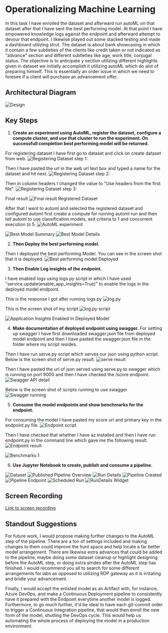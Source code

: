 

# Operationalizing Machine Learning

In this task I have enrolled the dataset and afterward run autoML on that dataset after that I have sent the best performing model. At that point I have empowered knowledge logs against the endpoint and afterward attempt to devour that endpoint. I likewise played out some stacked testing and made a dashboard utilizing strut. The dataset is about bank showcasing in which it contain a few subtleties of the clients like credit taken or not indicated as "advance" section and different subtleties like age, work title, conjugal status. The objective is to anticipate y section utilizing different highlights given in dataset we initially accomplish it utilizing autoML which do alot of preparing himself. This is essentially an order issue in which we need to foresee if a client will purchase an advancement offer.

## Architectural Diagram
![Design](https://github.com/Sabyh/nd00333_AZMLND_C2/blob/master/Architecture-diagram.jpg)


## Key Steps
1. **Create an experiment using AutoML, register the dataset, configure a compute cluster, and use that cluster to run the experiment. On successfull completion best performing model will be returned.**

For registering dataset I have first go to dataset and click on create dataset from web.
![Registering Dataset step 1:](https://github.com/Sabyh/nd00333_AZMLND_C2/blob/master/registered-dataset3.PNG)

Then I have pasted the url in the web url text box and typed a name for the dataset and hit next.
![Registering Dataset step 2:](https://github.com/Sabyh/nd00333_AZMLND_C2/blob/master/registered-dataset4.PNG)

Then in column headers I changed the value to "Use headers from the first file".
![Registering Dataset step 3:](https://github.com/Sabyh/nd00333_AZMLND_C2/blob/master/registered-dataset5.PNG)

Final result
![Final result Registered Dataset](https://github.com/Sabyh/nd00333_AZMLND_C2/blob/master/datasets.PNG)

After that I went to automl and selected the registered dataset and configured automl first create a compute for running automl run and then tell automl to use classification models, exit criteria to 1 and concurrent execution to 5.
![AutoML experiment](https://github.com/Sabyh/nd00333_AZMLND_C2/blob/master/experiment-completed.PNG)


![Best Model Summary](https://github.com/Sabyh/nd00333_AZMLND_C2/blob/master/4.PNG)
![Best Model Details](https://github.com/Sabyh/nd00333_AZMLND_C2/blob/master/5.PNG)

2. **Then Deploy the best performing model.**

Then I deployed the best performing Model. You can see in the screen shot that it is deployed.
![Best performing model Deployed](https://github.com/Sabyh/nd00333_AZMLND_C2/blob/master/best-performing-model.PNG)

3. **Then Enable Log insights of the endpoint.**

I have enabled logs using logs.py script in which I have used "service.update(enable_app_insights=True)" to enable the logs in the deployed model endpoint.

This is the response I got after running logs.py
![log.py](https://github.com/Sabyh/nd00333_AZMLND_C2/blob/master/logs-running.PNG)

This is the screen shot of my script
![log.py script](https://github.com/Sabyh/nd00333_AZMLND_C2/blob/master/enable-log.PNG)

![Application Insights Enabled In Deployed Model](https://github.com/Sabyh/nd00333_AZMLND_C2/blob/master/8.PNG)

4. **Make documentation of deployed endpoint using swagger.**
For setting up swagger I have first downloaded swagger.json file from deployed model endpoint and then I have pasted the swagger.json file in the folder where my script resides. 

Then I have run serve.py script which serves our json using python script. Below is the screen shot of serve.py result. 
![serve result](https://github.com/Sabyh/nd00333_AZMLND_C2/blob/master/swagger-json.PNG)

Then I have pasted the url of json served using serve.py to swagger which is running on port 9000 and then I have checked the /score endpoint.
![Swagger API detail](https://github.com/Sabyh/nd00333_AZMLND_C2/blob/master/swagger-info.PNG)

Below is the screen shot of scripts running to use swagger
![Swagger running](https://github.com/Sabyh/nd00333_AZMLND_C2/blob/master/swagger-running.PNG)


5. **Consume the model endpoints and show benchmarks for the endpoint.**

For consuming the model I have pasted my score url and primary key in the endpoint.py file.
![Endpoint script](https://github.com/Sabyh/nd00333_AZMLND_C2/blob/master/endpoint.PNG)

Then I have checked that whether I have az installed and then I have run endpoint.py in the command line which gave me the following result.
![Endpoint result](https://github.com/Sabyh/nd00333_AZMLND_C2/blob/master/endpoint2.PNG)


![Benchmarks 1](https://github.com/Sabyh/nd00333_AZMLND_C2/blob/master/12.PNG)

6. **Use Jupyter Notebook to create, publish and consume a pipeline.**

![Dataset](https://github.com/Sabyh/nd00333_AZMLND_C2/blob/master/2.PNG)
![Published Pipeline Overview](https://github.com/Sabyh/nd00333_AZMLND_C2/blob/master/pipeline-status3.PNG)
![Run Details](https://github.com/Sabyh/nd00333_AZMLND_C2/blob/master/15.PNG)
![Pipeline Created](https://github.com/Sabyh/nd00333_AZMLND_C2/blob/master/20.PNG)
![Pipeline Endpoint](https://github.com/Sabyh/nd00333_AZMLND_C2/blob/master/19.PNG)
![Scheduled Run](https://github.com/Sabyh/nd00333_AZMLND_C2/blob/master/21.PNG)
![RunDetails Widget](https://github.com/Sabyh/nd00333_AZMLND_C2/blob/master/runDetail.PNG)

## Screen Recording
[Link to screen recording](https://drive.google.com/file/d/11XMsGRz7bdQnORH0zpfNJrMTUQ9BNXD8/view)

## Standout Suggestions

For future work, I would propose making further changes to the AutoML step of the pipeline. There are a ton of settings included and making changes to them could improve the hunt space and help locate a far better model arrangement. There are likewise extra advances that could be added to the pipeline, maybe doing some dataset cleanup or highlight designing before the AutoML step, or doing extra strides after the AutoML step has finished. I would recommend you all to search for some different arrangements for labs as opposed to utilizing RDP gateway as it is irritating and bridle your advancement. 

Finally, I would accept the enlisted model as an Artifact with, for instance, Azure DevOps, and make a Continuous Deployment pipeline to consistently have it prepared with the Endpoint everytime another model is logged. Furthermore, to go much further, it'd be ideal to have each git-commit order to trigger a Continuous Integration pipeline, that would then enroll the new form of the model, shutting the DevOps cycle. This would help us automating the whole process of deploying the model in a production environment. 


